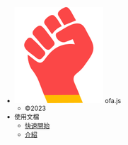 - <img src="../publics/logo.svg" /> ofa.js
  - ©2023
- 使用文檔
  - [快速開始](./cases/index.md)
  - [介紹](./docs/introduce.md)